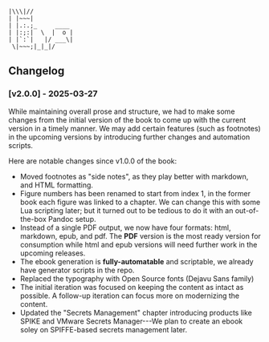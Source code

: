 ```text
|\\\|//
| |~~~| 
| |.:.;_     ____
| |:;:|  \  |  o | 
| |`:`|   |/ ___\|
 \|~~~;|_|_|/
```

## Changelog

### [v2.0.0] - 2025-03-27

While maintaining overall prose and structure, we had to make some changes
from the initial version of the book to come up with the current version
in a timely manner. We may add certain features (such as footnotes) in 
the upcoming versions by introducing further changes and automation scripts.

Here are notable changes since v1.0.0 of the book:

* Moved footnotes as "side notes", as they play better with markdown, and HTML
  formatting.
* Figure numbers has been renamed to start from index 1, in the former book
  each figure was linked to a chapter. We can change this with some Lua
  scripting later; but it turned out to be tedious to do it with an
  out-of-the-box Pandoc setup.
* Instead of a single PDF output, we now have four formats: html, markdown, 
  epub, and pdf. The **PDF** version is the most ready version for consumption
  while html and epub versions will need further work in the upcoming releases.
* The ebook generation is **fully-automatable** and scriptable, we already
  have generator scripts in the repo.
* Replaced the typography with Open Source fonts (Dejavu Sans family)
* The initial iteration was focused on keeping the content as intact as
  possible. A follow-up iteration can focus more on modernizing the content.
* Updated the "Secrets Management" chapter introducing products like
  SPIKE and VMware Secrets Manager---We plan to create an ebook soley on
  SPIFFE-based secrets management later.
